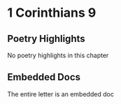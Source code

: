 # 1 Corinthians 9

## Poetry Highlights

No poetry highlights in this chapter

## Embedded Docs

The entire letter is an embedded doc

